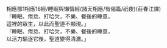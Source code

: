 相應部1相應16經/睡眠與懶惰經(諸天相應/有偈篇/祇夜)(莊春江譯)  
「睡眠、倦怠、打哈欠，不樂、餐後的睡意，  
這裡的眾生，以此而聖道不顯現。」  
「睡眠、倦怠、打哈欠，不樂、餐後的睡意，  
以活力驅逐它後，聖道變得清澈。」  
  
  

